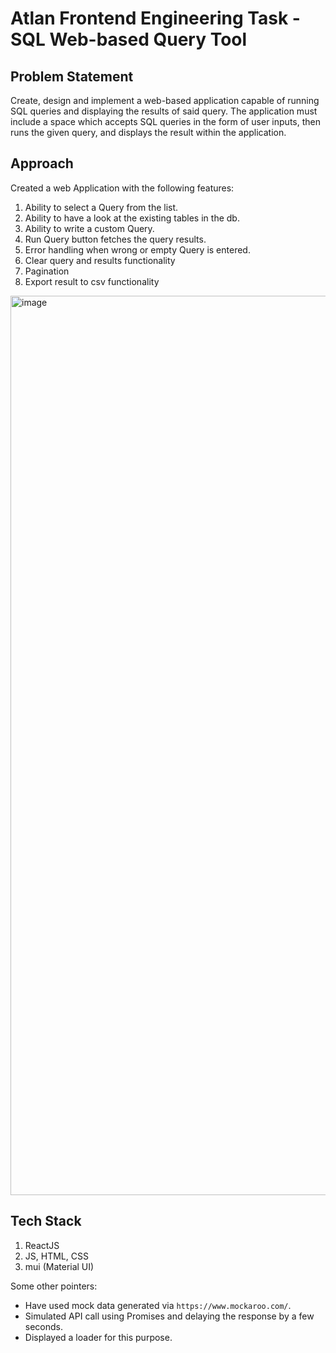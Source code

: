 # Atlan Frontend Engineering Task - SQL Web-based Query Tool

## Problem Statement
Create, design and implement a web-based application capable of running SQL queries and displaying the results of said query. The application must include a space which accepts SQL queries in the form of user inputs, then runs the given query, and displays the result within the application.

## Approach
Created a web Application with the following features:
1. Ability to select a Query from the list.
2. Ability to have a look at the existing tables in the db.
3. Ability to write a custom Query.
4. Run Query button fetches the query results.
5. Error handling when wrong or empty Query is entered.
6. Clear query and results functionality
7. Pagination
8. Export result to csv functionality
   
<img width="1439" alt="image" src="https://github.com/rachita18144/sql-query-tool-ui/assets/41795536/e1938086-ab51-4d8b-8709-d553e40d22ee">


## Tech Stack
1. ReactJS
2. JS, HTML, CSS
3. mui (Material UI)

Some other pointers:
- Have used mock data generated via `https://www.mockaroo.com/`.
- Simulated API call using Promises and delaying the response by a few seconds.
- Displayed a loader for this purpose.
